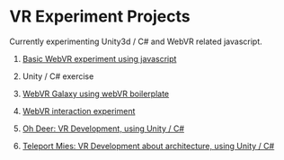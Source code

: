 # VR Experiment Projects
Currently experimenting Unity3d / C# and WebVR related javascript.

01. [Basic WebVR experiment using javascript](http://www.qianqian-ye.com/vr-experiment/01-Basic-Cardboard/)

02. Unity / C# exercise

03. [WebVR Galaxy using webVR boilerplate](http://www.qianqian-ye.com/vr-experiment/03-webvr-galaxy/)

04. [WebVR interaction experiment](http://www.qianqian-ye.com/vr-experiment/04-webvr-geometry/)

05. [Oh Deer: VR Development, using Unity / C# ](https://vimeo.com/195554889)

06. [Teleport Mies: VR Development about architecture, using Unity / C# ](https://vimeo.com/197082247)
